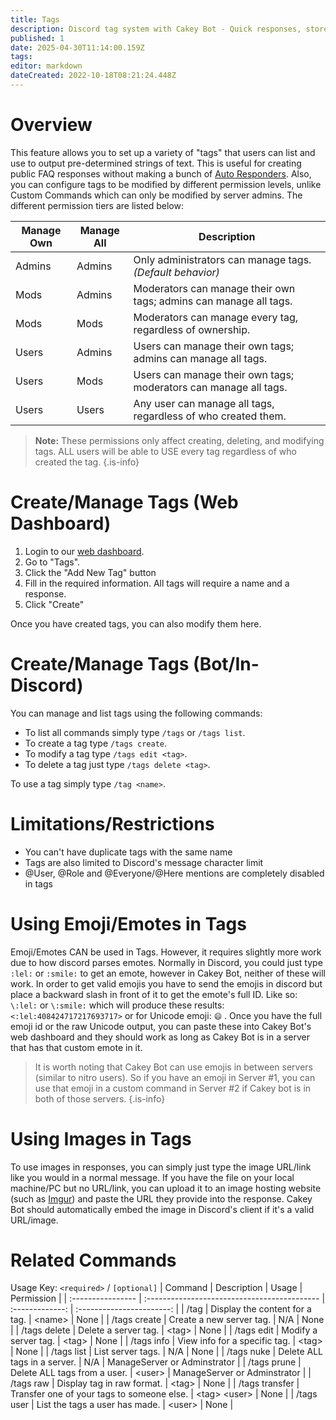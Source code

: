 ```yaml
---
title: Tags
description: Discord tag system with Cakey Bot - Quick responses, stored information, command aliases. Knowledge base creation guide.
published: 1
date: 2025-04-30T11:14:00.159Z
tags: 
editor: markdown
dateCreated: 2022-10-18T08:21:24.448Z
---
```


# Overview

This feature allows you to set up a variety of "tags" that users can list and use to output pre-determined strings of text. This is useful for creating public FAQ responses without making a bunch of [Auto Responders](https://wiki.cakey.bot/en/auto-responder). Also, you can configure tags to be modified by different permission levels, unlike Custom Commands which can only be modified by server admins. The different permission tiers are listed below:

| Manage Own       | Manage All      | Description                                                                 |
|------------------|------------------|-----------------------------------------------------------------------------|
| Admins           | Admins           | Only administrators can manage tags. _(Default behavior)_                   |
| Mods             | Admins           | Moderators can manage their own tags; admins can manage all tags.           |
| Mods             | Mods             | Moderators can manage every tag, regardless of ownership.                   |
| Users            | Admins           | Users can manage their own tags; admins can manage all tags.                |
| Users            | Mods             | Users can manage their own tags; moderators can manage all tags.            |
| Users            | Users            | Any user can manage all tags, regardless of who created them.               |

> **Note:** These permissions only affect creating, deleting, and modifying tags. ALL users will be able to USE every tag regardless of who created the tag.
{.is-info}

# Create/Manage Tags (Web Dashboard)

1. Login to our [web dashboard](https://cakey.bot/dashboard/public).
2. Go to "Tags".
3. Click the "Add New Tag" button
4. Fill in the required information. All tags will require a name and a response.
5. Click "Create"

Once you have created tags, you can also modify them here.

# Create/Manage Tags (Bot/In-Discord)

You can manage and list tags using the following commands:

* To list all commands simply type `/tags` or `/tags list`.
* To create a tag type `/tags create`.
* To modify a tag type `/tags edit <tag>`.
* To delete a tag just type `/tags delete <tag>`.

To use a tag simply type `/tag <name>`.

# Limitations/Restrictions

* You can't have duplicate tags with the same name
* Tags are also limited to Discord's message character limit
* @User, @Role and @Everyone/@Here mentions are completely disabled in tags

# Using Emoji/Emotes in Tags

Emoji/Emotes CAN be used in Tags. However, it requires slightly more work due to how discord parses emotes. Normally in Discord, you could just type `:lel:` or `:smile:` to get an emote, however in Cakey Bot, neither of these will work. In order to get valid emojis you have to send the emojis in discord but place a backward slash in front of it to get the emote's full ID. Like so: `\:lel:` or `\:smile:` which will produce these results: `<:lel:408424717217693717>` or for Unicode emoji: `😄` . Once you have the full emoji id or the raw Unicode output, you can paste these into Cakey Bot's web dashboard and they should work as long as Cakey Bot is in a server that has that custom emote in it.

> It is worth noting that Cakey Bot can use emojis in between servers (similar to nitro users). So if you have an emoji in Server #1, you can use that emoji in a custom command in Server #2 if Cakey bot is in both of those servers.
{.is-info}

# Using Images in Tags

To use images in responses, you can simply just type the image URL/link like you would in a normal message. If you have the file on your local machine/PC but no URL/link, you can upload it to an image hosting website (such as [Imgur](https://imgur.com/upload)) and paste the URL they provide into the response. Cakey Bot should automatically embed the image in Discord's client if it's a valid URL/image.

# Related Commands
Usage Key: `<required>` / `[optional]`
| Command           | Description                                   | Usage           | Permission                |
| :---------------- | :------------------------------------------- | :-------------: | :-----------------------: |
| /tag              | Display the content for a tag.               | \<name>         | None                      |
| /tags create      | Create a new server tag.                     | N/A             | None                      |
| /tags delete      | Delete a server tag.                         | \<tag>          | None                      |
| /tags edit        | Modify a server tag.                         | \<tag>          | None                      |
| /tags info        | View info for a specific tag.                | \<tag>          | None                      |
| /tags list        | List server tags.                            | N/A             | None                      |
| /tags nuke        | Delete ALL tags in a server.                 | N/A             | ManageServer or Adminstrator |
| /tags prune       | Delete ALL tags from a user.                 | \<user>         | ManageServer or Adminstrator |
| /tags raw         | Display tag in raw format.                   | \<tag>          | None                      |
| /tags transfer    | Transfer one of your tags to someone else.   | \<tag> \<user>  | None                      |
| /tags user        | List the tags a user has made.               | \<user>         | None                      |